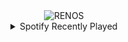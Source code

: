 <div align="center">
<picture>
    <source media="(prefers-color-scheme: dark)" srcset="https://i.ibb.co/xSHgzKPZ/output-gif.gif">
    <source media="(prefers-color-scheme: light)" srcset="https://i.ibb.co/xSHgzKPZ/output-gif.gif">
    <img alt="RENOS" src="https://i.ibb.co/xSHgzKPZ/output-gif.gif">
</picture>
<details>
<summary>Spotify Recently Played</summary>
<img src="https://spotify-recently-played-readme.vercel.app/api?user=31d6d6zerc5ct6kck32na2ozsqf4&unique=1&width=400" alt="Spotify" />
</details>
</div>

<!-- Image deletion URL: https://ibb.co/8DcxPnTk/716363cb71ec96be98f0d04dd8ec58c3 -->